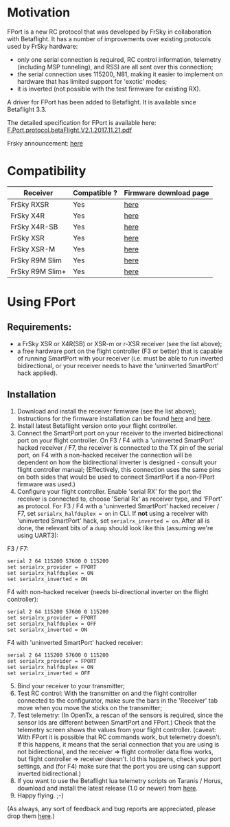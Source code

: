 # Motivation

FPort is a new RC protocol that was developed by FrSky in collaboration with Betaflight. It has a number of improvements over existing protocols used by FrSky hardware:

- only one serial connection is required, RC control information, telemetry (including MSP tunneling), and RSSI are all sent over this connection;
- the serial connection uses 115200, N81, making it easier to implement on hardware that has limited support for 'exotic' modes;
- it is inverted (not possible with the test firmware for existing RX).

A driver for FPort has been added to Betaflight. It is available since Betaflight 3.3.

The detailed specification for FPort is available here: [F.Port.protocol.betaFlight.V2.1.2017.11.21.pdf][1]

Frsky announcement: [here][9]

# Compatibility


| Receiver | Compatible ? | Firmware download page |
| - | - | - |
| FrSky RXSR | Yes | [here][8] |
| FrSky X4R | Yes | [here][10] |
| FrSky X4R-SB | Yes | [here][11] |
| FrSky XSR | Yes | [here][2] |
| FrSky XSR-M | Yes | [here][12] |
| FrSky R9M Slim | Yes | [here][13] |
| FrSky R9M Slim+ | Yes | [here][14] |


# Using FPort

## Requirements:
- a FrSky XSR or X4R(SB) or XSR-m or r-XSR receiver (see the list above);
- a free hardware port on the flight controller (F3 or better) that is capable of running SmartPort with your receiver (i.e. must be able to run inverted bidirectional, or your receiver needs to have the 'uninverted SmartPort' hack applied).

## Installation
1. Download and install the receiver firmware (see the list above); Instructions for the firmware installation can be found [here][3] and [here][4].
2. Install latest Betaflight version onto your flight controller.
3. Connect the SmartPort port on your receiver to the inverted bidirectional port on your flight controller. On F3 / F4 with a 'uninverted SmartPort' hacked receiver / F7, the receiver is connected to the TX pin of the serial port, on F4 with a non-hacked receiver the connection will be dependent on how the bidirectional inverter is designed - consult your flight controller manual; (Effectively, this connection uses the same pins on both sides that would be used to connect SmartPort if a non-FPort firmware was used.)
4. Configure your flight controller. Enable 'serial RX' for the port the receiver is connected to, choose 'Serial Rx' as receiver type, and 'FPort' as protocol. For F3 / F4 with a 'uninverted SmartPort' hacked receiver / F7, set `serialrx_halfduplex = on` in CLI. If **not** using a receiver with 'uninverted SmartPort' hack, set `serialrx_inverted = on`. After all is done, the relevant bits of a `dump` should look like this (assuming we're using UART3):

F3 / F7:

    serial 2 64 115200 57600 0 115200
    set serialrx_provider = FPORT
    set serialrx_halfduplex = ON
    set serialrx_inverted = ON

F4 with non-hacked receiver (needs bi-directional inverter on the flight controller):

    serial 2 64 115200 57600 0 115200
    set serialrx_provider = FPORT
    set serialrx_halfduplex = OFF
    set serialrx_inverted = ON

F4 with 'uninverted SmartPort' hacked receiver:

    serial 2 64 115200 57600 0 115200
    set serialrx_provider = FPORT
    set serialrx_halfduplex = ON
    set serialrx_inverted = OFF


5. Bind your receiver to your transmitter;
6. Test RC control: With the transmitter on and the flight controller connected to the configurator, make sure the bars in the 'Receiver' tab move when you move the sticks on the transmitter;
7. Test telemetry: (In OpenTx, a rescan of the sensors is required, since the sensor ids are different between SmartPort and FPort.) Check that the telemetry screen shows the values from your flight controller. (caveat: With FPort it is possible that RC commands work, but telemetry doesn't. If this happens, it means that the serial connection that you are using is not bidirectional, and the receiver => flight controller data flow works, but flight controller => receiver doesn't. Id this happens, check your port settings, and (for F4) make sure that the port you are using can support inverted bidirectional.)
8. If you want to use the Betaflight lua telemetry scripts on Taranis / Horus, download and install the latest release (1.0 or newer) from [here][6].
9. Happy flying. ;-)

(As always, any sort of feedback and bug reports are appreciated, please drop them [here][7].)





[1]: https://github.com/betaflight/betaflight/files/1491056/F.Port.protocol.betaFlight.V2.1.2017.11.21.pdf

[2]: https://www.frsky-rc.com/xsr/

[3]: https://oscarliang.com/flash-frsky-rx-firmware/

[4]: http://thrustworx.com/frsky-x-series-receiver-sensor-s-port-firmware-flashing-9xr-pro-complete-guide/

[5]: https://ci.betaflight.tech/job/Betaflight/

[6]: https://github.com/betaflight/betaflight-tx-lua-scripts/releases

[7]: https://github.com/betaflight/betaflight/issues

[8]: https://www.frsky-rc.com/r-xsr/

[9]: https://www.frsky-rc.com/frsky-betaflight-introduction-of-f-port-protocol/

[10]: https://www.frsky-rc.com/x4r/

[11]: https://www.frsky-rc.com/x4rsb/

[12]: https://www.frsky-rc.com/xsr-m/

[13]: https://www.frsky-rc.com/r9-slim/

[14]: https://www.frsky-rc.com/product/r9-slim-plus/
